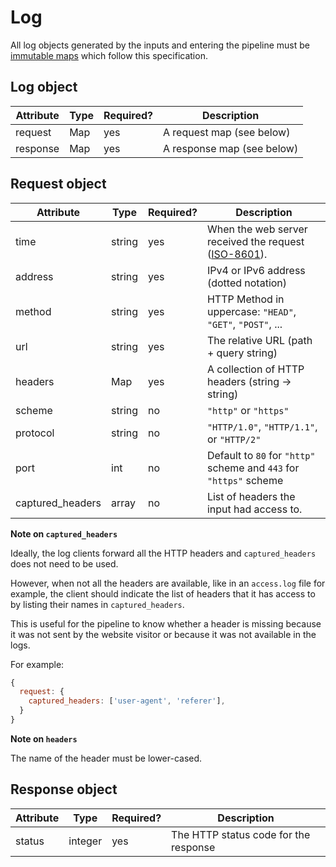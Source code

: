 # Log

All log objects generated by the inputs and entering the pipeline must be [immutable maps](https://facebook.github.io/immutable-js/) which follow this specification.

## Log object

| Attribute | Type | Required? | Description                |
| --------- | ---- | --------- | -------------------------- |
| request   | Map  | yes       | A request map (see below)  |
| response  | Map  | yes       | A response map (see below) |

## Request object

| Attribute        | Type   | Required? | Description                                                                                    |
| ---------------- | ------ | --------- | ---------------------------------------------------------------------------------------------- |
| time             | string | yes       | When the web server received the request ([ISO-8601](https://en.wikipedia.org/wiki/ISO_8601)). |
| address          | string | yes       | IPv4 or IPv6 address (dotted notation)                                                         |
| method           | string | yes       | HTTP Method in uppercase: `"HEAD"`, `"GET"`, `"POST"`, ...                                     |
| url              | string | yes       | The relative URL (path + query string)                                                         |
| headers          | Map    | yes       | A collection of HTTP headers (string -> string)                                                |
| scheme           | string | no        | `"http"` or `"https"`                                                                          |
| protocol         | string | no        | `"HTTP/1.0"`, `"HTTP/1.1"`, or `"HTTP/2"`                                                      |
| port             | int    | no        | Default to `80` for `"http"` scheme and `443` for `"https"` scheme                             |
| captured_headers | array  | no        | List of headers the input had access to.                                                       |

**Note on `captured_headers`**

Ideally, the log clients forward all the HTTP headers and `captured_headers` does not need to be used.

However, when not all the headers are available, like in an `access.log` file for example, the client should indicate the list of headers that it has access to by listing their names in `captured_headers`.

This is useful for the pipeline to know whether a header is missing because it was not sent by the website visitor or because it was not available in the logs.

For example:

```javascript
{
  request: {
    captured_headers: ['user-agent', 'referer'],
  }
}
```

**Note on `headers`**

The name of the header must be lower-cased.

## Response object

| Attribute | Type    | Required? | Description                           |
| --------- | ------- | --------- | ------------------------------------- |
| status    | integer | yes       | The HTTP status code for the response |

